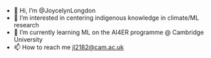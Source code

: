 - 👋 Hi, I’m @JoycelynLongdon
- 👀 I’m interested in centering indigenous knowledge in climate/ML research
- 🌱 I’m currently learning ML on the AI4ER programme @ Cambridge University
- 📫 How to reach me jl2182@cam.ac.uk

<!---
JoycelynLongdon/JoycelynLongdon is a ✨ special ✨ repository because its `README.md` (this file) appears on your GitHub profile.
You can click the Preview link to take a look at your changes.
--->
